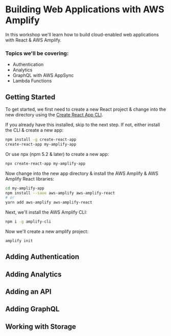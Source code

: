 # Building Web Applications with AWS Amplify

In this workshop we'll learn how to build cloud-enabled web applications with React & AWS Amplify.

### Topics we'll be covering:

- Authentication
- Analytics
- GraphQL with AWS AppSync
- Lambda Functions

## Getting Started

To get started, we first need to create a new React project & change into the new directory using the [Create React App CLI](https://github.com/facebook/create-react-app).

If you already have this installed, skip to the next step. If not, either install the CLI & create a new app:

```bash
npm install -g create-react-app
create-react-app my-amplify-app
```

Or use npx (npm 5.2 & later) to create a new app:

```bash
npx create-react-app my-amplify-app
```

Now change into the new app directory & install the AWS Amplify & AWS Amplify React libraries:

```bash
cd my-amplify-app
npm install --save aws-amplify aws-amplify-react
# or
yarn add aws-amplify aws-amplify-react
```

Next, we'll install the AWS Amplify CLI:

```bash
npm i -g amplify-cli
```

Now we'll create a new amplify project:

```bash
amplify init
```

## Adding Authentication

## Adding Analytics

## Adding an API

## Adding GraphQL

## Working with Storage


